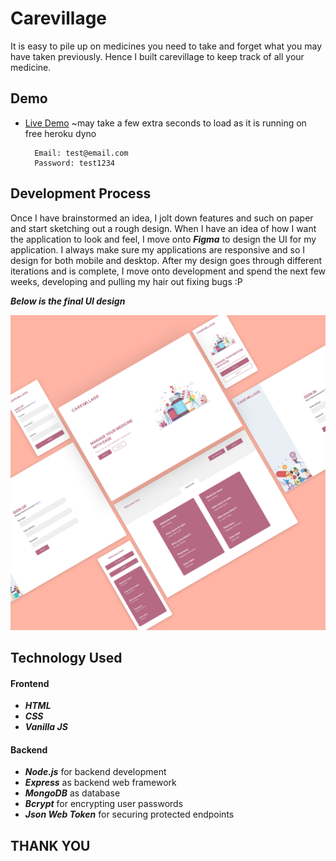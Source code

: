 
# Carevillage

  It is easy to pile up on medicines you need to take and forget what you may have taken previously. Hence I built carevillage to keep track of all your medicine. 

## Demo

- [Live Demo](https://gentle-lake-89085.herokuapp.com/)
~may take a few extra seconds to load as it is running on free heroku dyno

		Email: test@email.com
		Password: test1234


## Development Process

Once I have brainstormed an idea, I jolt down features and such on paper and start sketching out a rough design. When I have an idea of how I want the application to look and feel, I move onto ***Figma*** to design the UI for my application. I always make sure my applications are responsive and so I design for both mobile and desktop.
After my design goes through different iterations and is complete, I move onto development and spend the next few weeks, developing and pulling my hair out fixing bugs :P

***Below is the final UI design***

<img  src='./public/img/carevillage_concept.png'  width='1000px'>
 
## Technology Used

#### Frontend

- ***HTML***
- ***CSS***
- ***Vanilla JS***

#### Backend

- ***Node.js*** for backend development
- ***Express*** as backend web framework
- ***MongoDB*** as database
- ***Bcrypt*** for encrypting user passwords
- ***Json Web Token*** for securing protected endpoints

  

  

## THANK YOU